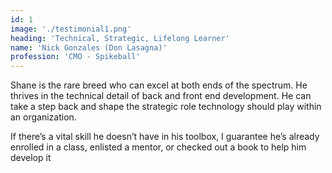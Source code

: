 ```yaml
---
id: 1
image: './testimonial1.png'
heading: 'Technical, Strategic, Lifelong Learner'
name: 'Nick Gonzales (Don Lasagna)'
profession: 'CMO - Spikeball'
---
```

Shane is the rare breed who can excel at both ends of the spectrum. He thrives in the technical detail of back and front end development. He can take a step back and shape the strategic role technology should play within an organization. 

If there’s a vital skill he doesn’t have in his toolbox, I guarantee he’s already enrolled in a class, enlisted a mentor, or checked out a book to help him develop it